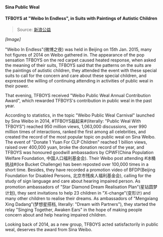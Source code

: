 **Sina Public Weal**

#### TFBOYS at "Weibo In Endless", in Suits with Paintings of Autistic Children

> Source: [新浪公益](http://gongyi.sina.com.cn/gyzx/2015-01-19/102051358.html)

*[Image]*

"Weibo In Endless"(微博之夜) was held in Beijing on 15th Jan. 2015, many hot figures of 2014 on Weibo gathered in.
The appearance of the pop sensation TFBOYS on the red carpet caused heated response,
when asked the meaning of their suits, TFBOYS said that the patterns on the suits are the paintings of autistic children,
they attended the event with these special suits to call for the concern and care about these special children,
and expressed the willing of continuing attending in activities of public weal in their power.

That evening, TFBOYS received "Weibo Public Weal Annual Contribution Award", which rewarded TFBOYS's contribution in public weal in the past year.

According to statistics, in the topic "Weibo Public Weal Carnival" launched by Sina Weibo in 2014, #TFBOYS益起来#(literally: "Public Weal With TFBOYS") reached 950 million views, 1,063,000 discussions, over 990 million times of interactions, ranked the first among all celebrities, and created the record of the most popular topic on public weal on Sina Weibo.
The event of "Donate 1 Yuan For CLP Children" reached 1 billion views, raised over 400,000 yuan, broke the donation record of the year, and TFBOYS was honoured goodwill ambassadors by CPWF(China Population Welfare Foundation, 中国人口福利基金会).
Their Weibo post attending #冰桶挑战#(Ice Bucket Challenge) has been reposted over 100,000 times in a short time.
Besides, they have recorded a promotion video of BFDP(Beijing Foundation for Disabled Persons, 北京市残疾人福利基金会), calling for the study of sign language and care about hearing impaired person.
As promotion ambassadors of "Star Diamond Dream Realisation Plan"(星钻圆梦计划), they sent invitations to help 23 children in "X-change"(变形计) and many other children to realise their dreams.
As ambassadors of "Mengxiang Xing Dadang"(梦想星搭档, literally: "Dream with Partners"), they started the relay "Singing Together, Awaken Ears" in the hope of making people concern about and help hearing impaired children.

Looking back of 2014, as a new group, TFBOYS acted satisfactorily in public weal, deserves the award from Sina Weibo.
